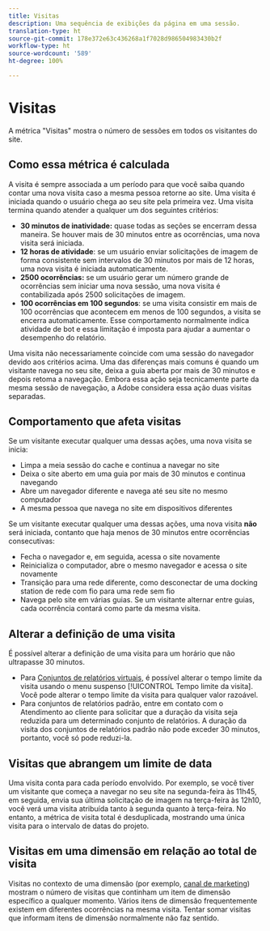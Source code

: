 ```yaml
---
title: Visitas
description: Uma sequência de exibições da página em uma sessão.
translation-type: ht
source-git-commit: 178e372e63c436268a1f7028d986504983430b2f
workflow-type: ht
source-wordcount: '589'
ht-degree: 100%

---
```



# Visitas

A métrica &quot;Visitas&quot; mostra o número de sessões em todos os visitantes do site.

## Como essa métrica é calculada

A visita é sempre associada a um período para que você saiba quando contar uma nova visita caso a mesma pessoa retorne ao site. Uma visita é iniciada quando o usuário chega ao seu site pela primeira vez. Uma visita termina quando atender a qualquer um dos seguintes critérios:

* **30 minutos de inatividade:** quase todas as seções se encerram dessa maneira. Se houver mais de 30 minutos entre as ocorrências, uma nova visita será iniciada.
* **12 horas de atividade**: se um usuário enviar solicitações de imagem de forma consistente sem intervalos de 30 minutos por mais de 12 horas, uma nova visita é iniciada automaticamente.
* **2500 ocorrências:** se um usuário gerar um número grande de ocorrências sem iniciar uma nova sessão, uma nova visita é contabilizada após 2500 solicitações de imagem.
* **100 ocorrências em 100 segundos**: se uma visita consistir em mais de 100 ocorrências que acontecem em menos de 100 segundos, a visita se encerra automaticamente. Esse comportamento normalmente indica atividade de bot e essa limitação é imposta para ajudar a aumentar o desempenho do relatório.

Uma visita não necessariamente coincide com uma sessão do navegador devido aos critérios acima. Uma das diferenças mais comuns é quando um visitante navega no seu site, deixa a guia aberta por mais de 30 minutos e depois retoma a navegação. Embora essa ação seja tecnicamente parte da mesma sessão de navegação, a Adobe considera essa ação duas visitas separadas.

## Comportamento que afeta visitas

Se um visitante executar qualquer uma dessas ações, uma nova visita se inicia:

* Limpa a meia sessão do cache e continua a navegar no site
* Deixa o site aberto em uma guia por mais de 30 minutos e continua navegando
* Abre um navegador diferente e navega até seu site no mesmo computador
* A mesma pessoa que navega no site em dispositivos diferentes

Se um visitante executar qualquer uma dessas ações, uma nova visita **não** será iniciada, contanto que haja menos de 30 minutos entre ocorrências consecutivas:

* Fecha o navegador e, em seguida, acessa o site novamente
* Reinicializa o computador, abre o mesmo navegador e acessa o site novamente
* Transição para uma rede diferente, como desconectar de uma docking station de rede com fio para uma rede sem fio
* Navega pelo site em várias guias. Se um visitante alternar entre guias, cada ocorrência contará como parte da mesma visita.

## Alterar a definição de uma visita

É possível alterar a definição de uma visita para um horário que não ultrapasse 30 minutos.

* Para [Conjuntos de relatórios virtuais](../vrs/vrs-about.md), é possível alterar o tempo limite da visita usando o menu suspenso [!UICONTROL Tempo limite da visita]. Você pode alterar o tempo limite da visita para qualquer valor razoável.
* Para conjuntos de relatórios padrão, entre em contato com o Atendimento ao cliente para solicitar que a duração da visita seja reduzida para um determinado conjunto de relatórios. A duração da visita dos conjuntos de relatórios padrão não pode exceder 30 minutos, portanto, você só pode reduzi-la.

## Visitas que abrangem um limite de data

Uma visita conta para cada período envolvido. Por exemplo, se você tiver um visitante que começa a navegar no seu site na segunda-feira às 11h45, em seguida, envia sua última solicitação de imagem na terça-feira às 12h10, você verá uma visita atribuída tanto à segunda quanto à terça-feira. No entanto, a métrica de visita total é desduplicada, mostrando uma única visita para o intervalo de datas do projeto.

## Visitas em uma dimensão em relação ao total de visita

Visitas no contexto de uma dimensão (por exemplo, [canal de marketing](../dimensions/marketing-channel.md)) mostram o número de visitas que continham um item de dimensão específico a qualquer momento. Vários itens de dimensão frequentemente existem em diferentes ocorrências na mesma visita. Tentar somar visitas que informam itens de dimensão normalmente não faz sentido.
